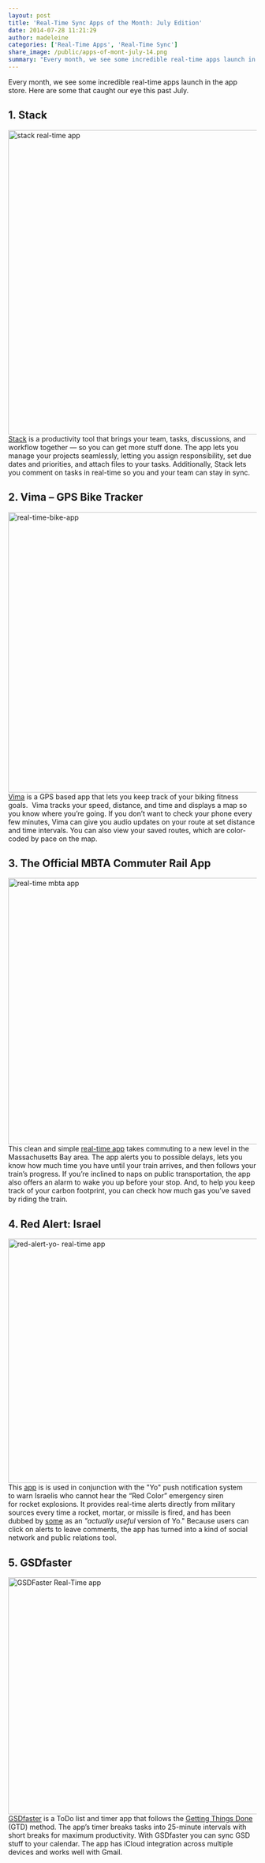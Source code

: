 ```yaml
---
layout: post
title: 'Real-Time Sync Apps of the Month: July Edition'
date: 2014-07-28 11:21:29
author: madeleine
categories: ['Real-Time Apps', 'Real-Time Sync']
share_image: /public/apps-of-mont-july-14.png
summary: "Every month, we see some incredible real-time apps launch in the app store. Here are some that caught our eye this past July."
---
```

Every month, we see some incredible real-time apps launch in the app store. Here are some that caught our eye this past July.<!--more-->
<h2><b>1. Stack</b></h2>
<img class="aligncenter size-large wp-image-5361" src="http://www.syncano.com/public/uploads/2014/07/example1-1024x617.png" alt="stack real-time app" width="1024" height="617" /> <a href="http://www.getstack.io">Stack</a> is a productivity tool that brings your team, tasks, discussions, and workflow together — so you can get more stuff done. The app lets you manage your projects seamlessly, letting you assign responsibility, set due dates and priorities, and attach files to your tasks. Additionally, Stack lets you comment on tasks in real-time so you and your team can stay in sync.
<h2><b>2. Vima – GPS Bike Tracker</b></h2>
<img class="aligncenter size-full wp-image-5362" src="http://www.syncano.com/public/uploads/2014/07/bikeapp.png" alt="real-time-bike-app" width="960" height="568" /> <a href="https://itunes.apple.com/us/app/vima-gps-bike-tracker/id887991296?ls=1&amp;mt=8">Vima</a> is a GPS based app that lets you keep track of your biking fitness goals.  Vima tracks your speed, distance, and time and displays a map so you know where you’re going. If you don’t want to check your phone every few minutes, Vima can give you audio updates on your route at set distance and time intervals. You can also view your saved routes, which are color-coded by pace on the map.
<h2><b>3. The Official MBTA Commuter Rail App</b></h2>
<img class="alignnone size-full wp-image-5358" src="http://www.syncano.com/public/uploads/2014/07/070708commuterapp002.jpg" alt="real-time mbta app" width="960" height="540" /> This clean and simple <a href="http://www.keoliscs.com/mbta-commuter-rail-app/">real-time app</a> takes commuting to a new level in the Massachusetts Bay area. The app alerts you to possible delays, lets you know how much time you have until your train arrives, and then follows your train’s progress. If you’re inclined to naps on public transportation, the app also offers an alarm to wake you up before your stop. And, to help you keep track of your carbon footprint, you can check how much gas you’ve saved by riding the train.
<h2><b>4. Red Alert: Israel</b></h2>
<img class="aligncenter size-full wp-image-5359" src="http://www.syncano.com/public/uploads/2014/07/red-alert-yo.jpg" alt="red-alert-yo- real-time app" width="660" height="495" /> This <a href="http://www.timesofisrael.com/red-alert-app-offers-a-yo-update-on-missile-attacks/">app</a> is is used in conjunction with the "Yo" push notification system to warn Israelis who cannot hear the “Red Color” emergency siren for rocket explosions. It provides real-time alerts directly from military sources every time a rocket, mortar, or missile is fired, and has been dubbed by <a href="http://www.wired.com/2014/07/an-actually-useful-version-of-yo-is-warning-israelis-of-rocket-strikes/">some</a> as an<em> "actually useful</em> version of Yo." Because users can click on alerts to leave comments, the app has turned into a kind of social network and public relations tool.
<h2><b>5. GSDfaster</b></h2>
<img class="aligncenter size-full wp-image-5363" src="http://www.syncano.com/public/uploads/2014/07/gsdfaster-6.png" alt="GSDFaster Real-Time app" width="640" height="480" /> <a href="http://www.gsdfaster.com">GSDfaster</a> is a ToDo list and timer app that follows the <a href="http://gettingthingsdone.com/about/">Getting Things Done</a> (GTD) method. The app’s timer breaks tasks into 25-minute intervals with short breaks for maximum productivity. With GSDfaster you can sync GSD stuff to your calendar. The app has iCloud integration across multiple devices and works well with Gmail.